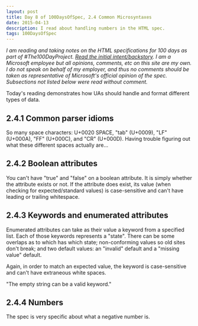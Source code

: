 ```yaml
---
layout: post
title: Day 8 of 100DaysOfSpec, 2.4 Common Microsyntaxes
date: 2015-04-13
description: I read about handling numbers in the HTML spec.
tags: 100DaysOfSpec
---
```


*I am reading and taking notes on the HTML specifications for 100 days as part of #The100DayProject. [Read the initial intent/backstory](http://melanie-richards.com/blog/100-day-project). I am a Microsoft employee but all opinions, comments, etc on this site are my own. I do not speak on behalf of my employer, and thus no comments should be taken as representative of Microsoft's official opinion of the spec. Subsections not listed below were read without comment.*

Today's reading demonstrates how UAs should handle and format different types of data.

## 2.4.1 Common parser idioms

So many space characters: U+0020 SPACE, "tab" (U+0009), "LF" (U+000A), "FF" (U+000C), and "CR" (U+000D). Having trouble figuring out what these different spaces actually are...

## 2.4.2 Boolean attributes

You can't have "true" and "false" on a boolean attribute. It is simply whether the attribute exists or not. If the attribute does exist, its value (when checking for expected/standard values) is case-sensitive and can't have leading or trailing whitespace.

## 2.4.3 Keywords and enumerated attributes

Enumerated attributes can take as their value a keyword from a specified list. Each of those keywords represents a "state". There can be some overlaps as to which has which state; non-conforming values so old sites don't break; and two default values: an "invalid" default and a "missing value" default.

Again, in order to match an expected value, the keyword is case-sensitive and can't have extraneous white spaces.

"The empty string can be a valid keyword."

## 2.4.4 Numbers

The spec is very specific about what a negative number is.